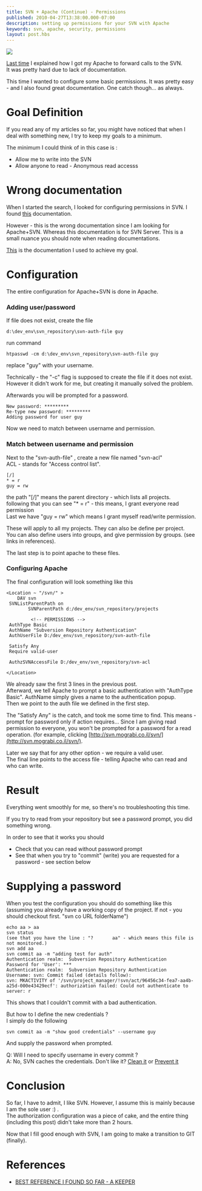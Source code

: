 ```yaml
---
title: SVN + Apache (Continue) - Permissions
published: 2010-04-27T13:38:00.000-07:00
description: setting up permissions for your SVN with Apache
keywords: svn, apache, security, permissions
layout: post.hbs
---
```


[![](http://1.bp.blogspot.com/_J3A8WqpdCX0/S7mA62ZCkHI/AAAAAAAAAbY/TFOnWXhtrr0/s200/rails-flash.jpg)](http://1.bp.blogspot.com/_J3A8WqpdCX0/S7mA62ZCkHI/AAAAAAAAAbY/TFOnWXhtrr0/s1600/rails-flash.jpg)

[Last time](http://mograblog.blogspot.com/2010/04/svn-apache-easy-lets-make-it-work.html) I explained how I got my Apache to forward calls to the SVN.  
It was pretty hard due to lack of documentation.  

This time I wanted to configure some basic permissions. It was pretty easy - and I also found great documentation. One catch though... as always.  


# Goal Definition

If you read any of my articles so far, you might have noticed that when I deal with something new, I try to keep my goals to a minimum.  

The minimum I could think of in this case is :  

*   Allow me to write into the SVN
*   Allow anyone to read - Anonymous read accesss

# Wrong documentation

When I started the search, I looked for configuring permissions in SVN. I found [this](http://draft.blogger.com/post-edit.g?blogID=7135654868651822449&postID=7278552956630803975) documentation.  

However - this is the wrong documentation since I am looking for Apache+SVN. Whereas this documentation is for SVN Server. This is a small nuance you should note when reading documentations.  

[This](http://svn.spears.at/) is the documentation I used to achieve my goal.  

# Configuration

The entire configuration for Apache+SVN is done in Apache.  

### Adding user/password

If file does not exist, create the file  

```
d:\dev_env\svn_repository\svn-auth-file guy
```

run command  

```
htpasswd -cm d:\dev_env\svn_repository\svn-auth-file guy
```

replace "guy" with your username.  

Technically - the "-c" flag is supposed to create the file if it does not exist. However it didn't work for me, but creating it manually solved the problem.  

Afterwards you will be prompted for a password.  

```
New password: *********
Re-type new password: *********  
Adding password for user guy  
```

Now we need to match between username and permission.  

### Match between username and permission

Next to the "svn-auth-file" , create a new file named "svn-acl"  
ACL - stands for "Access control list".  

```
[/]
* = r  
guy = rw  
```

the path "[/]" means the parent directory - which lists all projects.  
following that you can see "* = r" - this means, I grant everyone read permission  
Last we have "guy = rw" which means I grant myself read/write permission.  

These will apply to all my projects. They can also be define per project.  
You can also define users into groups, and give permission by groups. (see links in references).  

The last step is to point apache to these files.  

### Configuring Apache

The final configuration will look something like this  

```
<Location ~ "/svn/" >
    DAV svn
 SVNListParentPath on
        SVNParentPath d:/dev_env/svn_repository/projects

         <!-- PERMISSIONS -->
 AuthType Basic
 AuthName "Subversion Repository Authentication"
 AuthUserFile D:/dev_env/svn_repository/svn-auth-file

 Satisfy Any
 Require valid-user

 AuthzSVNAccessFile D:/dev_env/svn_repository/svn-acl

</Location>
```

We already saw the first 3 lines in the previous post.  
Afterward, we tell Apache to prompt a basic authentication with "AuthType Basic". AuthName simply gives a name to the authentication popup.  
Then we point to the auth file we defined in the first step.  

The "Satisfy Any" is the catch, and took me some time to find. This means - prompt for password only if action requires... Since I am giving read permission to everyone, you won't be prompted for a password for a read operation. (for example, clicking [http://svn.mograbi.co.il/svn/](http://svn.mograbi.co.il/svn/).  

Later we say that for any other option - we require a valid user.  
The final line points to the access file - telling Apache who can read and who can write.  

# Result

Everything went smoothly for me, so there's no troubleshooting this time.  

If you try to read from your repository but see a password prompt, you did something wrong.  

In order to see that it works you should  

*   Check that you can read without password prompt
*   See that when you try to "commit" (write) you are requested for a password - see section below

# Supplying a password

When you test the configuration you should do something like this (assuming you already have a working copy of the project. If not - you should checkout first. "svn co URL folderName")  

```
echo aa > aa
svn status
(see that you have the line : "?       aa" - which means this file is not monitored.)
svn add aa
svn commit aa -m "adding test for auth"
Authentication realm:  Subversion Repository Authentication
Password for 'User': ***
Authentication realm:  Subversion Repository Authentication
Username: svn: Commit failed (details follow):
svn: MKACTIVITY of '/svn/project_manager/!svn/act/96456c34-fea7-aa4b-a25d-000e43429ecf': authorization failed: Could not authenticate to server: r
```

This shows that I couldn't commit with a bad authentication.  

But how to I define the new credentials ?  
I simply do the following  

```
svn commit aa -m "show good credentials" --username guy
```

And supply the password when prompted.  

Q: Will I need to specify username in every commit ?  
A: No, SVN caches the credentials. Don't like it? [Clean it](http://svn.haxx.se/users/archive-2009-03/0740.shtml) or [Prevent it](http://svnbook.red-bean.com/en/1.1/ch07.html#svn-ch-7-sect-1.3.2)  

# Conclusion

So far, I have to admit, I like SVN. However, I assume this is mainly because I am the sole user :) .  
The authorization configuration was a piece of cake, and the entire thing (including this post) didn't take more than 2 hours.  

Now that I fill good enough with SVN, I am going to make a transition to GIT (finally).  

# References

*   [BEST REFERENCE I FOUND SO FAR - A KEEPER](http://wiki.wsmoak.net/cgi-bin/wiki.pl?Subversion/Configuration)